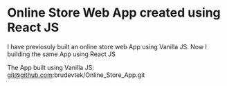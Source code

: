 # Online Store Web App created using React JS

I have previosuly built an online store web App using Vanilla JS. Now I building the same App using React JS

The App built using Vanilla JS: git@github.com:brudevtek/Online_Store_App.git
